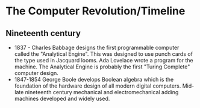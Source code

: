 # The Computer Revolution/Timeline

## Nineteenth century

- 1837 - Charles Babbage designs the first programmable computer called
the "Analytical Engine". This was designed to use punch cards of the
type used in Jacquard looms. Ada Lovelace wrote a program for the
machine. The Analytical Engine is probably the first "Turing Complete"
computer design.
- 1847-1854 George Boole develops Boolean algebra which is the foundation
of the hardware design of all modern digital computers.
Mid-late nineteenth century mechanical and electromechanical adding
machines developed and widely used.

